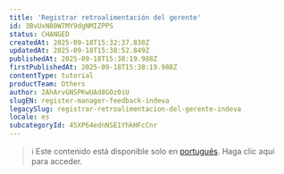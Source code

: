 ```yaml
---
title: 'Registrar retroalimentación del gerente'
id: 3BvUxN80W7MY9dgNMIZPPS
status: CHANGED
createdAt: 2025-09-18T15:32:37.838Z
updatedAt: 2025-09-18T15:38:52.849Z
publishedAt: 2025-09-18T15:38:19.988Z
firstPublishedAt: 2025-09-18T15:38:19.988Z
contentType: tutorial
productTeam: Others
author: 2AhArvGNSPKwUAd8GOz0iU
slugEN: register-manager-feedback-indeva
legacySlug: registrar-retroalimentacion-del-gerente-indeva
locale: es
subcategoryId: 45XP64ednNSE1YhkHFcCnr
---
```


> ℹ️ Este contenido está disponible solo en [portugués](/pt/tutorial/cadastrar-feedback-de-gerente-indeva--3BvUxN80W7MY9dgNMIZPPS). Haga clic aquí para acceder.
